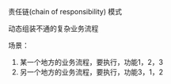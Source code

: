 责任链(chain of responsibility) 模式

动态组装不通的复杂业务流程

场景：
1. 某一个地方的业务流程，要执行，功能1，2，3
2. 另一个地方的业务流程，要执行，功能3，1，2